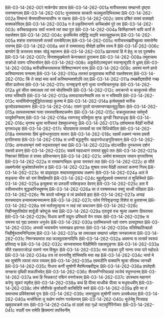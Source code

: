 BR-03-14-262-001	मार्कण्डेय उवाच
BR-03-14-262-001a	मारीचस्त्वथ सम्भ्रान्तो दृष्ट्वा रावणमागतम्
BR-03-14-262-001c	पूजयामास सत्कारैः फलमूलादिभिस्तथा
BR-03-14-262-002a	विश्रान्तं चैनमासीनमन्वासीनः स राक्षसः
BR-03-14-262-002c	उवाच प्रश्रितं वाक्यं वाक्यज्ञो वाक्यकोविदम्
BR-03-14-262-003a	न ते प्रकृतिमान्वर्णः कच्चित्क्षेमं पुरे तव
BR-03-14-262-003c	कच्चित्प्रकृतयः सर्वा भजन्ते त्वां यथा पुरा
BR-03-14-262-004a	किमिहागमने चापि कार्यं ते राक्षसेश्वर
BR-03-14-262-004c	कृतमित्येव तद्विद्धि यद्यपि स्यात्सुदुष्करम्
BR-03-14-262-005a	शशंस रावणस्तस्मै तत्सर्वं रामचेष्टितम्
BR-03-14-262-005c	मारीचस्त्वब्रवीच्छ्रुत्वा समासेनैव रावणम्
BR-03-14-262-006a	अलं ते राममासाद्य वीर्यज्ञो ह्यस्मि तस्य वै
BR-03-14-262-006c	बाणवेगं हि कस्तस्य शक्तः सोढुं महात्मनः
BR-03-14-262-007a	प्रव्रज्यायां हि मे हेतुः स एव पुरुषर्षभः
BR-03-14-262-007c	विनाशमुखमेतत्ते केनाख्यातं दुरात्मना
BR-03-14-262-008a	तमुवाचाथ सक्रोधो रावणः परिभर्त्सयन्
BR-03-14-262-008c	अकुर्वतोऽस्मद्वचनं स्यान्मृत्युरपि ते ध्रुवम्
BR-03-14-262-009a	मारीचश्चिन्तयामास विशिष्टान्मरणं वरम्
BR-03-14-262-009c	अवश्यं मरणे प्राप्ते करिष्याम्यस्य यन्मतम्
BR-03-14-262-010a	ततस्तं प्रत्युवाचाथ मारीचो राक्षसेश्वरम्
BR-03-14-262-010c	किं ते साह्यं मया कार्यं करिष्याम्यवशोऽपि तत्
BR-03-14-262-011a	तमब्रवीद्दशग्रीवो गच्छ सीतां प्रलोभय
BR-03-14-262-011c	रत्नशृङ्गो मृगो भूत्वा रत्नचित्रतनूरुहः
BR-03-14-262-012a	ध्रुवं सीता समालक्ष्य त्वां रामं चोदयिष्यति
BR-03-14-262-012c	अपक्रान्ते च काकुत्स्थे सीता वश्या भविष्यति
BR-03-14-262-013a	तामादायापनेष्यामि ततः स न भविष्यति
BR-03-14-262-013c	भार्यावियोगाद्दुर्बुद्धिरेतत्साह्यं कुरुष्व मे
BR-03-14-262-014a	इत्येवमुक्तो मारीचः कृत्वोदकमथात्मनः
BR-03-14-262-014c	रावणं पुरतो यान्तमन्वगच्छत्सुदुःखितः
BR-03-14-262-015a	ततस्तस्याश्रमं गत्वा रामस्याक्लिष्टकर्मणः
BR-03-14-262-015c	चक्रतुस्तत्तथा सर्वमुभौ यत्पूर्वमन्त्रितम्
BR-03-14-262-016a	रावणस्तु यतिर्भूत्वा मुण्डः कुण्डी त्रिदण्डधृक्
BR-03-14-262-016c	मृगश्च भूत्वा मारीचस्तं देशमुपजग्मतुः
BR-03-14-262-017a	दर्शयामास वैदेहीं मारीचो मृगरूपधृक्
BR-03-14-262-017c	चोदयामास तस्यार्थे सा रामं विधिचोदिता
BR-03-14-262-018a	रामस्तस्याः प्रियं कुर्वन्धनुरादाय सत्वरः
BR-03-14-262-018c	रक्षार्थे लक्ष्मणं न्यस्य प्रययौ मृगलिप्सया
BR-03-14-262-019a	स धन्वी बद्धतूणीरः खड्गगोधाङ्गुलित्रवान्
BR-03-14-262-019c	अन्वधावन्मृगं रामो रुद्रस्तारामृगं यथा
BR-03-14-262-020a	सोऽन्तर्हितः पुनस्तस्य दर्शनं राक्षसो व्रजन्
BR-03-14-262-020c	चकर्ष महदध्वानं रामस्तं बुबुधे ततः
BR-03-14-262-021a	निशाचरं विदित्वा तं राघवः प्रतिभानवान्
BR-03-14-262-021c	अमोघं शरमादाय जघान मृगरूपिणम्
BR-03-14-262-022a	स रामबाणाभिहतः कृत्वा रामस्वरं तदा
BR-03-14-262-022c	हा सीते लक्ष्मणेत्येवं चुक्रोशार्तस्वरेण ह
BR-03-14-262-023a	शुश्राव तस्य वैदेही ततस्तां करुणां गिरम्
BR-03-14-262-023c	सा प्राद्रवद्यतः शब्दस्तामुवाचाथ लक्ष्मणः
BR-03-14-262-024a	अलं ते शङ्कया भीरु को रामं विषहिष्यति
BR-03-14-262-024c	मुहूर्ताद्द्रक्ष्यसे राममागतं तं शुचिस्मिते
BR-03-14-262-025a	इत्युक्त्वा सा प्ररुदती पर्यशङ्कत देवरम्
BR-03-14-262-025c	हता वै स्त्रीस्वभावेन शुद्धचारित्रभूषणम्
BR-03-14-262-026a	सा तं परुषमारब्धा वक्तुं साध्वी पतिव्रता
BR-03-14-262-026c	नैष कालो भवेन्मूढ यं त्वं प्रार्थयसे हृदा
BR-03-14-262-027a	अप्यहं शस्त्रमादाय हन्यामात्मानमात्मना
BR-03-14-262-027c	पतेयं गिरिशृङ्गाद्वा विशेयं वा हुताशनम्
BR-03-14-262-028a	रामं भर्तारमुत्सृज्य न त्वहं त्वां कथञ्चन
BR-03-14-262-028c	निहीनमुपतिष्ठेयं शार्दूली क्रोष्टुकं यथा
BR-03-14-262-029a	एतादृशं वचः श्रुत्वा लक्ष्मणः प्रियराघवः
BR-03-14-262-029c	पिधाय कर्णौ सद्वृत्तः प्रस्थितो येन राघवः
BR-03-14-262-029e	स रामस्य पदं गृह्य प्रससार धनुर्धरः
BR-03-14-262-030a	एतस्मिन्नन्तरे रक्षो रावणः प्रत्यदृश्यत
BR-03-14-262-030c	अभव्यो भव्यरूपेण भस्मच्छन्न इवानलः
BR-03-14-262-030e	यतिवेषप्रतिच्छन्नो जिहीर्षुस्तामनिन्दिताम्
BR-03-14-262-031a	सा तमालक्ष्य सम्प्राप्तं धर्मज्ञा जनकात्मजा
BR-03-14-262-031c	निमन्त्रयामास तदा फलमूलाशनादिभिः
BR-03-14-262-032a	अवमन्य स तत्सर्वं स्वरूपं प्रतिपद्य च
BR-03-14-262-032c	सान्त्वयामास वैदेहीमिति राक्षसपुङ्गवः
BR-03-14-262-033a	सीते राक्षसराजोऽहं रावणो नाम विश्रुतः
BR-03-14-262-033c	मम लङ्का पुरी नाम्ना रम्या पारे महोदधेः
BR-03-14-262-034a	तत्र त्वं वरनारीषु शोभिष्यसि मया सह
BR-03-14-262-034c	भार्या मे भव सुश्रोणि तापसं त्यज राघवम्
BR-03-14-262-035a	एवमादीनि वाक्यानि श्रुत्वा सीताथ जानकी
BR-03-14-262-035c	पिधाय कर्णौ सुश्रोणी मैवमित्यब्रवीद्वचः
BR-03-14-262-036a	प्रपतेद्द्यौः सनक्षत्रा पृथिवी शकलीभवेत्
BR-03-14-262-036c	शैत्यमग्निरियान्नाहं त्यजेयं रघुनन्दनम्
BR-03-14-262-037a	कथं हि भिन्नकरटं पद्मिनं वनगोचरम्
BR-03-14-262-037c	उपस्थाय महानागं करेणुः सूकरं स्पृशेत्
BR-03-14-262-038a	कथं हि पीत्वा माध्वीकं पीत्वा च मधुमाधवीम्
BR-03-14-262-038c	लोभं सौवीरके कुर्यान्नारी काचिदिति स्मरे
BR-03-14-262-039a	इति सा तं समाभाष्य प्रविवेशाश्रमं पुनः
BR-03-14-262-039c	तामनुद्रुत्य सुश्रोणीं रावणः प्रत्यषेधयत्
BR-03-14-262-040a	भर्त्सयित्वा तु रूक्षेण स्वरेण गतचेतनाम्
BR-03-14-262-040c	मूर्धजेषु निजग्राह खमुपाचक्रमे ततः
BR-03-14-262-041a	तां ददर्श तदा गृध्रो जटायुर्गिरिगोचरः
BR-03-14-262-041c	रुदतीं राम रामेति ह्रियमाणां तपस्विनीम्
